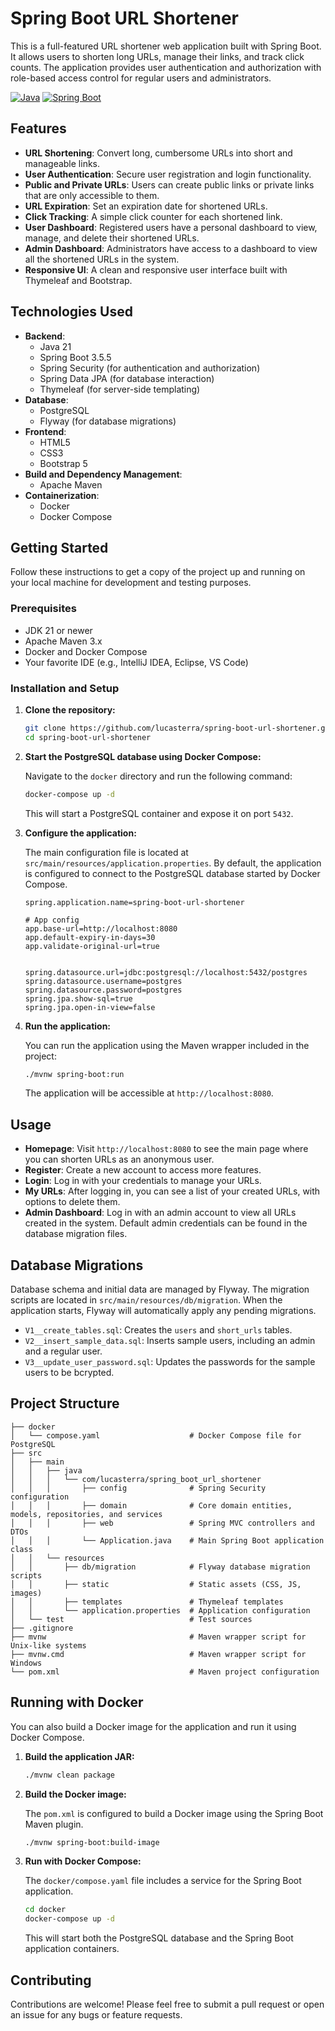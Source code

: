 # Spring Boot URL Shortener

This is a full-featured URL shortener web application built with Spring Boot. It allows users to shorten long URLs, manage their links, and track click counts. The application provides user authentication and authorization with role-based access control for regular users and administrators.

[![Java](https://img.shields.io/badge/Java-21-blue.svg)](https://www.java.com)
[![Spring Boot](https://img.shields.io/badge/Spring%20Boot-3-brightgreen.svg)](https://spring.io/projects/spring-boot)

## Features

  - **URL Shortening**: Convert long, cumbersome URLs into short and manageable links.
  - **User Authentication**: Secure user registration and login functionality.
  - **Public and Private URLs**: Users can create public links or private links that are only accessible to them.
  - **URL Expiration**: Set an expiration date for shortened URLs.
  - **Click Tracking**: A simple click counter for each shortened link.
  - **User Dashboard**: Registered users have a personal dashboard to view, manage, and delete their shortened URLs.
  - **Admin Dashboard**: Administrators have access to a dashboard to view all the shortened URLs in the system.
  - **Responsive UI**: A clean and responsive user interface built with Thymeleaf and Bootstrap.

## Technologies Used

  - **Backend**:
      - Java 21
      - Spring Boot 3.5.5
      - Spring Security (for authentication and authorization)
      - Spring Data JPA (for database interaction)
      - Thymeleaf (for server-side templating)
  - **Database**:
      - PostgreSQL
      - Flyway (for database migrations)
  - **Frontend**:
      - HTML5
      - CSS3
      - Bootstrap 5
  - **Build and Dependency Management**:
      - Apache Maven
  - **Containerization**:
      - Docker
      - Docker Compose

## Getting Started

Follow these instructions to get a copy of the project up and running on your local machine for development and testing purposes.

### Prerequisites

  - JDK 21 or newer
  - Apache Maven 3.x
  - Docker and Docker Compose
  - Your favorite IDE (e.g., IntelliJ IDEA, Eclipse, VS Code)

### Installation and Setup

1.  **Clone the repository:**

    ```bash
    git clone https://github.com/lucasterra/spring-boot-url-shortener.git
    cd spring-boot-url-shortener
    ```

2.  **Start the PostgreSQL database using Docker Compose:**

    Navigate to the `docker` directory and run the following command:

    ```bash
    docker-compose up -d
    ```

    This will start a PostgreSQL container and expose it on port `5432`.

3.  **Configure the application:**

    The main configuration file is located at `src/main/resources/application.properties`. By default, the application is configured to connect to the PostgreSQL database started by Docker Compose.

    ```properties
    spring.application.name=spring-boot-url-shortener

    # App config
    app.base-url=http://localhost:8080
    app.default-expiry-in-days=30
    app.validate-original-url=true


    spring.datasource.url=jdbc:postgresql://localhost:5432/postgres
    spring.datasource.username=postgres
    spring.datasource.password=postgres
    spring.jpa.show-sql=true
    spring.jpa.open-in-view=false
    ```

4.  **Run the application:**

    You can run the application using the Maven wrapper included in the project:

    ```bash
    ./mvnw spring-boot:run
    ```

    The application will be accessible at `http://localhost:8080`.

## Usage

  - **Homepage**: Visit `http://localhost:8080` to see the main page where you can shorten URLs as an anonymous user.
  - **Register**: Create a new account to access more features.
  - **Login**: Log in with your credentials to manage your URLs.
  - **My URLs**: After logging in, you can see a list of your created URLs, with options to delete them.
  - **Admin Dashboard**: Log in with an admin account to view all URLs created in the system. Default admin credentials can be found in the database migration files.

## Database Migrations

Database schema and initial data are managed by Flyway. The migration scripts are located in `src/main/resources/db/migration`. When the application starts, Flyway will automatically apply any pending migrations.

  - `V1__create_tables.sql`: Creates the `users` and `short_urls` tables.
  - `V2__insert_sample_data.sql`: Inserts sample users, including an admin and a regular user.
  - `V3__update_user_password.sql`: Updates the passwords for the sample users to be bcrypted.

## Project Structure

```
├── docker
│   └── compose.yaml                    # Docker Compose file for PostgreSQL
├── src
│   ├── main
│   │   ├── java
│   │   │   └── com/lucasterra/spring_boot_url_shortener
│   │   │       ├── config              # Spring Security configuration
│   │   │       ├── domain              # Core domain entities, models, repositories, and services
│   │   │       ├── web                 # Spring MVC controllers and DTOs
│   │   │       └── Application.java    # Main Spring Boot application class
│   │   └── resources
│   │       ├── db/migration            # Flyway database migration scripts
│   │       ├── static                  # Static assets (CSS, JS, images)
│   │       ├── templates               # Thymeleaf templates
│   │       └── application.properties  # Application configuration
│   └── test                            # Test sources
├── .gitignore
├── mvnw                                # Maven wrapper script for Unix-like systems
├── mvnw.cmd                            # Maven wrapper script for Windows
└── pom.xml                             # Maven project configuration
```

## Running with Docker

You can also build a Docker image for the application and run it using Docker Compose.

1.  **Build the application JAR:**

    ```bash
    ./mvnw clean package
    ```

2.  **Build the Docker image:**

    The `pom.xml` is configured to build a Docker image using the Spring Boot Maven plugin.

    ```bash
    ./mvnw spring-boot:build-image
    ```

3.  **Run with Docker Compose:**

    The `docker/compose.yaml` file includes a service for the Spring Boot application.

    ```bash
    cd docker
    docker-compose up -d
    ```

    This will start both the PostgreSQL database and the Spring Boot application containers.

## Contributing

Contributions are welcome\! Please feel free to submit a pull request or open an issue for any bugs or feature requests.
